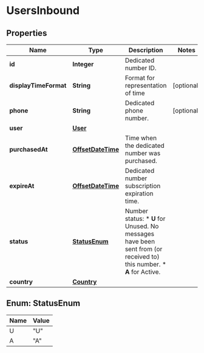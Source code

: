 
# UsersInbound

## Properties
Name | Type | Description | Notes
------------ | ------------- | ------------- | -------------
**id** | **Integer** | Dedicated number ID. | 
**displayTimeFormat** | **String** | Format for representation of time |  [optional]
**phone** | **String** | Dedicated phone number. |  [optional]
**user** | [**User**](User.md) |  | 
**purchasedAt** | [**OffsetDateTime**](OffsetDateTime.md) | Time when the dedicated number was purchased. | 
**expireAt** | [**OffsetDateTime**](OffsetDateTime.md) | Dedicated number subscription expiration time. | 
**status** | [**StatusEnum**](#StatusEnum) | Number status: *   **U** for Unused. No messages have been sent from (or received to) this number. *   **A** for Active.  | 
**country** | [**Country**](Country.md) |  | 


<a name="StatusEnum"></a>
## Enum: StatusEnum
Name | Value
---- | -----
U | &quot;U&quot;
A | &quot;A&quot;



